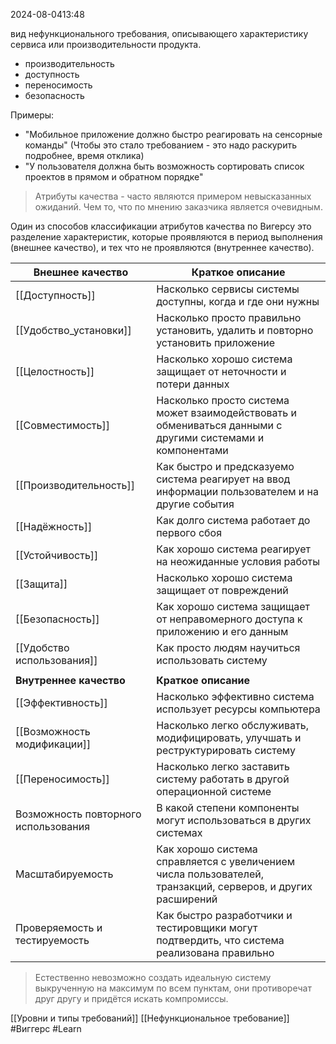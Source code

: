  2024-08-0413:48

вид  нефункционального требования, описывающего характеристику сервиса или производительности продукта.

- производительность
- доступность
- переносимость
- безопасность

Примеры:
- "Мобильное приложение должно быстро реагировать на сенсорные команды" (Чтобы это стало требованием - это надо раскурить подробнее, время отклика)
- "У пользователя должна быть возможность сортировать список проектов в прямом и обратном порядке"

>Атрибуты качества - часто являются примером невысказанных ожиданий. Чем то, что по мнению заказчика является очевидным.

Один из способов классификации атрибутов качества по Вигерсу это разделение характеристик, которые проявляются в период выполнения (внешнее качество), и тех что не проявляются (внутреннее качество).

| Внешнее качество                     | Краткое описание                                                                                            |
| ------------------------------------ | ----------------------------------------------------------------------------------------------------------- |
| [[Доступность]]                      | Насколько сервисы системы доступны, когда и где они нужны                                                   |
| [[Удобство_установки]]               | Насколько просто правильно установить, удалить и повторно установить приложение                             |
| [[Целостность]]                      | Насколько хорошо система защищает от неточности и потери данных                                             |
| [[Совместимость]]                    | Насколько просто система может взаимодействовать и обмениваться данными с другими системами и компонентами  |
| [[Производительность]]               | Как быстро и предсказуемо система реагирует на ввод информации пользователем и на другие события            |
| [[Надёжность]]                       | Как долго система работает до первого сбоя                                                                  |
| [[Устойчивость]]                     | Как хорошо система реагирует на неожиданные условия работы                                                  |
| [[Защита]]                           | Насколько хорошо система защищает от повреждений                                                            |
| [[Безопасность]]                     | Как хорошо система защищает от неправомерного доступа к приложению и его данным                             |
| [[Удобство использования]]           | Как просто людям научиться использовать систему                                                             |
|                                      |                                                                                                             |
| **Внутреннее качество**              | **Краткое описание**                                                                                        |
| [[Эффективность]]                    | Насколько эффективно система использует ресурсы компьютера                                                  |
| [[Возможность модификации]]          | Насколько легко обслуживать, модифицировать, улучшать и реструктурировать систему                           |
| [[Переносимость]]                    | Насколько легко заставить систему работать в другой операционной системе                                    |
| Возможность повторного использования | В какой степени компоненты могут использоваться в других системах                                           |
| Масштабируемость                     | Как хорошо система справляется с увеличением числа пользователей, транзакций, серверов, и других расширений |
| Проверяемость и тестируемость        | Как быстро разработчики и тестировщики могут подтвердить, что система реализована правильно                 |
>Естественно невозможно создать идеальную систему выкрученную на максимум по всем пунктам, они противоречат друг другу и придётся искать компромиссы.


[[Уровни и типы требований]]
[[Нефункциональное требование]]
#Виггерс 
#Learn
